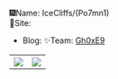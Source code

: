 🎆Name: IceCliffs/(Po7mn1)<br>
🔗Site: 
  - Blog:
✨Team: [Gh0xE9](https://team.iloli.moe)

<table style="width:100%" style="border: 1px dashed #FFF">
  <tr>
    <th><a href="https://github.com/icecliffs">
      <img src="https://github-readme-stats.vercel.app/api?username=icecliffs&show_icons=true&hide_border=false&count_private=true&include_all_commits=true" />
    </a></th>
    <th><a href="https://github.com/icecliffs">
      <img src="https://github-readme-stats.vercel.app/api/top-langs/?username=icecliffs&layout=compact&langs_count=6" />
    </a></th>
  </tr>
</table>
